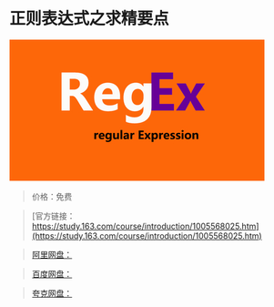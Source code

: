 # 正则表达式之求精要点

![img](../../../assets/study163/free/ec340ed0-3b81-4e18-bc95-2112ef8bc67c.jpg)

> 价格：免费

> [官方链接：https://study.163.com/course/introduction/1005568025.htm](https://study.163.com/course/introduction/1005568025.htm)

> [阿里网盘：]()

> [百度网盘：]()

> [夸克网盘：]()
